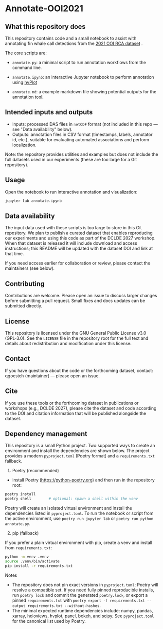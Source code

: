 # Annotate-OOI2021

## What this repository does

This repository contains code and a small notebook to assist with annotating fin whale call detections from the  [2021 OOI RCA dataset](https://oceanobservatories.org/pi-instrument/rapid-a-community-test-of-distributed-acoustic-sensing-on-the-ocean-observatories-initiative-regional-cabled-array/) .

The core scripts are:

- `annotate.py`: a minimal script to run annotation workflows from the command line.
- `annotate.ipynb`: an interactive Jupyter notebook to  perform annotation using [hvPlot](https://hvplot.holoviz.org/en/docs/latest/index.html)

- `annotate.md`: a example markdown file showing potential outputs for the annotation tool.

## Intended inputs and outputs

- Inputs: processed DAS files in ``netCDF`` format (not included in this repo — see "Data availability" below).
- Outputs: annotation files in CSV format (timestamps, labels, annotator id, etc.), suitable for evaluating automated associations and perform localization.

Note: the repository provides utilities and examples but does not include the full datasets used in our experiments (these are too large for a Git repository).

## Usage

Open the notebook to run interactive annotation and visualization:

```bash
jupyter lab annotate.ipynb
```

## Data availability

The input data used with these scripts is too large to store in this Git repository. We plan to publish a curated dataset that enables reproducing our experiments and using this code as part of the DCLDE 2027 workshop. When that dataset is released it will include download and access instructions; this README will be updated with the dataset DOI and link at that time.

If you need access earlier for collaboration or review, please contact the maintainers (see below).

## Contributing

Contributions are welcome. Please open an issue to discuss larger changes before submitting a pull request. Small fixes and docs updates can be submitted directly.

## License

This repository is licensed under the GNU General Public License v3.0 (GPL-3.0). See the `LICENSE` file in the repository root for the full text and details about redistribution and modification under this license.

## Contact

If you have questions about the code or the forthcoming dataset, contact: qgoestch (maintainer) — please open an issue.

## Cite

If you use these tools or the forthcoming dataset in publications or workshops (e.g., DCLDE 2027), please cite the dataset and code according to the DOI and citation information that will be published alongside the dataset.


## Dependency management

This repository is a small Python project. Two supported ways to create an environment and install the dependencies are shown below. The project provides a modern `pyproject.toml` (Poetry format) and a `requirements.txt` fallback.

1) Poetry (recommended)

 - Install Poetry (https://python-poetry.org) and then run in the repository root:

```bash
poetry install
poetry shell        # optional: spawn a shell within the venv
```

Poetry will create an isolated virtual environment and install the dependencies listed in `pyproject.toml`. To run the notebook or script from the active environment, use `poetry run jupyter lab` or `poetry run python annotate.py`.

2) pip (fallback)

If you prefer a plain virtual environment with pip, create a venv and install from `requirements.txt`:

```bash
python -m venv .venv
source .venv/bin/activate
pip install -r requirements.txt
```

Notes
- The repository does not pin exact versions in `pyproject.toml`; Poetry will resolve a compatible set. If you need fully pinned reproducible installs, run `poetry lock` and commit the generated `poetry.lock`, or export a pinned `requirements.txt` with `poetry export -f requirements.txt --output requirements.txt --without-hashes`.
- The minimal expected runtime dependencies include: numpy, pandas, xarray, holoviews, hvplot, panel, bokeh, and scipy. See `pyproject.toml` for the canonical list used by Poetry.

